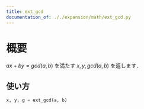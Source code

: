 ```yaml
---
title: ext_gcd
documentation_of: ././expansion/math/ext_gcd.py
---
```


# 概要
$ax + by = gcd(a, b)$ を満たす $x, y, gcd(a, b)$ を返します．


## 使い方
```python
x, y, g = ext_gcd(a, b)
```

